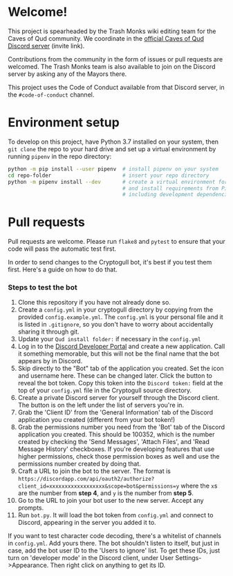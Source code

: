 # Welcome!
This project is spearheaded by the Trash Monks wiki editing team for the Caves of Qud community. We coordinate in the [official Caves of Qud Discord server](https://discordapp.com/invite/cavesofqud) (invite link).

Contributions from the community in the form of issues or pull requests are welcomed. The Trash Monks team is also available to join on the Discord server by asking any of the Mayors there.

This project uses the Code of Conduct available from that Discord server, in the `#code-of-conduct` channel.

# Environment setup
To develop on this project, have Python 3.7 installed on your system, then `git clone` the repo to your hard drive and set up a virtual environment by running `pipenv` in the repo directory:
```bash
python -m pip install --user pipenv  # install pipenv on your system
cd repo-folder                       # insert your repo directory
python -m pipenv install --dev       # create a virtual environment for the current directory
                                     # and install requirements from Pipfile,
                                     # including development dependencies
```

# Pull requests
Pull requests are welcome. Please run `flake8` and `pytest` to ensure that your code will pass the automatic test first.

In order to send changes to the Cryptogull bot, it's best if you test them first. Here's a guide on how to do that.

### Steps to test the bot
1. Clone this repository if you have not already done so.
2. Create a `config.yml` in your cryptogull directory by copying from the provided `config.example.yml`. The `config.yml` is your personal file and it is listed in `.gitignore`, so you don't have to worry about accidentally sharing it through git.
3. Update your `Qud install folder:` if necessary in the `config.yml`
4. Log in to the [Discord Developer Portal](https://discordapp.com/developers/applications/) and create a new application. Call it something memorable, but this will not be the final name that the bot appears by in Discord.
5. Skip directly to the "Bot" tab of the application you created. Set the icon and username here. These can be changed later. Click the button to reveal the bot token. Copy this token into the `Discord token:` field at the top of your `config.yml` file in the Cryptogull source directory.
6. Create a private Discord server for yourself through the Discord client. The button is on the left under the list of servers you're in.
7. Grab the 'Client ID' from the 'General Information' tab of the Discord application you created (different from your bot token!)
8. Grab the permissions number you need from the 'Bot' tab of the Discord application you created. This should be 100352, which is the number created by checking the 'Send Messages', 'Attach Files', and 'Read Message History' checkboxes. If you're developing features that use higher permissions, check those permission boxes as well and use the permissions number created by doing that.
9. Craft a URL to join the bot to the server. The format is `https://discordapp.com/api/oauth2/authorize?client_id=xxxxxxxxxxxxxxxxxx&scope=bot&permissions=y` where the `x`s are the number from **step 4**, and `y` is the number from **step 5**.
10. Go to the URL to join your bot user to the new server. Accept any prompts.
11. Run `bot.py`. It will load the bot token from `config.yml` and connect to Discord, appearing in the server you added it to.

If you want to test character code decoding, there's a whitelist of channels in `config.yml`. Add yours there. The bot shouldn't listen to itself, but just in case, add the bot user ID to the 'Users to ignore' list. To get these IDs, just turn on 'developer mode' in the Discord client, under User Settings->Appearance. Then right click on anything to get its ID.
